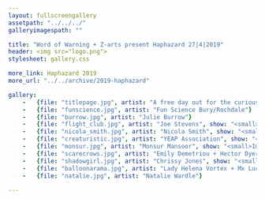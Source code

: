 ```yaml
---
layout: fullscreengallery
assetpath: "../../../"
galleryimagespath: ""

title: "Word of Warning + Z-arts present Haphazard 27|4|2019"
header: <img src="logo.png">
stylesheet: gallery.css

more_link: Haphazard 2019
more_url: "../../archive/2019-haphazard"

gallery:
    -   {file: "titlepage.jpg", artist: "A free day out for the curious of all ages, Sat 27 Apr at Z-arts.", show: "<small>Image: Catherine Jack for YEAP Association</small>"}
    -   {file: "funscience.jpg", artist: "Fun Science Bury/Rochdale"}
    -   {file: "burrow.jpg", artist: "Julie Burrow"}
    -   {file: "flight_club.jpg", artist: "Joe Stevens", show: "<small>Image: Exit Productions</small>"} 
    -   {file: "nicola_smith.jpg", artist: "Nicola Smith", show: "<small>Image: Dave Barton</small>"}
    -   {file: "creaturistic.jpg", artist: "YEAP Association", show: "<small>Image: Catherine Jack</small>"}
    -   {file: "monsur.jpg", artist: "Monsur Mansoor", show: "<small>Image: Katarzyna Perlak</small>"}
    -   {file: "scarecrows.jpg", artist: "Emily Demetriou + Hector Dyer"}
    -   {file: "shadowgirl.jpg", artist: "Chrissy Jones", show: "<small>Image: Lizzie Findlay</small>"}
    -   {file: "balloonarama.jpg", artist: "Lady Helena Vortex + Mx Lucille Power"}
    -   {file: "natalie.jpg", artist: "Natalie Wardle"}
     
---
```

